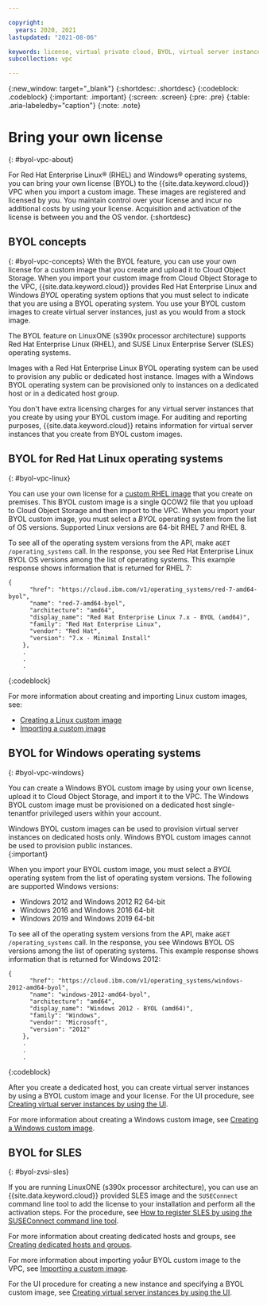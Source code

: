 ```yaml
---

copyright:
  years: 2020, 2021
lastupdated: "2021-08-06"

keywords: license, virtual private cloud, BYOL, virtual server instance, instance, custom image, encryption
subcollection: vpc

---
```

{:new_window: target="_blank"}
{:shortdesc: .shortdesc}
{:codeblock: .codeblock}
{:important: .important}
{:screen: .screen}
{:pre: .pre}
{:table: .aria-labeledby="caption"}
{:note: .note}

# Bring your own license
{: #byol-vpc-about}

For Red Hat Enterprise Linux&reg; (RHEL) and Windows&reg; operating systems, you can bring your own license (BYOL) to the {{site.data.keyword.cloud}} VPC when you import a custom image. These images are registered and licensed by you. You maintain control over your license and incur no additional costs by using your license. Acquisition and activation of the license is between you and the OS vendor.
{:shortdesc}

## BYOL concepts
{: #byol-vpc-concepts}
With the BYOL feature, you can use your own license for a custom image that you create and upload it to Cloud Object Storage. When you import your custom image from Cloud Object Storage to the VPC, {{site.data.keyword.cloud}} provides Red Hat Enterprise Linux and Windows *BYOL* operating system options that you must select to indicate that you are using a BYOL operating system. You use your BYOL custom images to create virtual server instances, just as you would from a stock image.

The BYOL feature on LinuxONE (s390x processor architecture) supports Red Hat Enterprise Linux (RHEL), and SUSE Linux Enterprise Server (SLES) operating systems.

Images with a Red Hat Enterprise Linux BYOL operating system can be used to provision any public or dedicated host instance. Images with a Windows BYOL operating system can be provisioned only to instances on a dedicated host or in a dedicated host group.

You don't have extra licensing charges for any virtual server instances that you create by using your BYOL custom image. For auditing and reporting purposes, {{site.data.keyword.cloud}} retains information for virtual server instances that you create from BYOL custom images.

## BYOL for Red Hat Linux operating systems
{: #byol-vpc-linux}

You can use your own license for a [custom RHEL image](/docs/vpc?topic=vpc-create-linux-custom-image) that you create on premises. This BYOL custom image is a single QCOW2 file that you upload to Cloud Object Storage and then import to the VPC. When you import your BYOL custom image, you must select a _BYOL_ operating system from the list of OS versions. Supported Linux versions are 64-bit RHEL 7 and RHEL 8.

To see all of the operating system versions from the API, make a`GET /operating_systems` call. In the response, you see Red Hat Enterprise Linux BYOL OS versions among the list of operating systems. This example response shows information that is returned for RHEL 7:

```
{
      "href": "https://cloud.ibm.com/v1/operating_systems/red-7-amd64-byol",
      "name": "red-7-amd64-byol",
      "architecture": "amd64",
      "display_name": "Red Hat Enterprise Linux 7.x - BYOL (amd64)",
      "family": "Red Hat Enterprise Linux",
      "vendor": "Red Hat",
      "version": "7.x - Minimal Install"
    },
    .
    .
    .
```
{:codeblock}

For more information about creating and importing Linux custom images, see:

* [Creating a Linux custom image](/docs/vpc?topic=vpc-create-linux-custom-image)
* [Importing a custom image](/docs/vpc?topic=vpc-managing-images#import-custom-image)

## BYOL for Windows operating systems
{: #byol-vpc-windows}

You can create a Windows BYOL custom image by using your own license, upload it to Cloud Object Storage, and import it to the VPC. The Windows BYOL custom image must be provisioned on a dedicated host single-tenantfor privileged users within your account.

Windows BYOL custom images can be used to provision virtual server instances on dedicated hosts only. Windows BYOL custom images cannot be used to provision public instances.  
{:important}

When you import your BYOL custom image, you must select a _BYOL_ operating system from the list of operating system versions. The following are supported Windows versions:

* Windows 2012 and Windows 2012 R2 64-bit
* Windows 2016 and Windows 2016 64-bit
* Windows 2019 and Windows 2019 64-bit

To see all of the operating system versions from the API, make a`GET /operating_systems` call. In the response, you see Windows BYOL OS versions among the list of operating systems. This example response shows information that is returned for Windows 2012:

```
{
      "href": "https://cloud.ibm.com/v1/operating_systems/windows-2012-amd64-byol",
      "name": "windows-2012-amd64-byol",
      "architecture": "amd64",
      "display_name": "Windows 2012 - BYOL (amd64)",
      "family": "Windows",
      "vendor": "Microsoft",
      "version": "2012"
    },
    .
    .
    .
```
{:codeblock}

After you create a dedicated host, you can create virtual server instances by using a BYOL custom image and your license. For the UI procedure, see [Creating virtual server instances by using the UI](/docs/vpc?topic=vpc-creating-virtual-servers).

For more information about creating a Windows custom image, see [Creating a Windows custom image](/docs/vpc?topic=vpc-create-windows-custom-image).

## BYOL for SLES
{: #byol-zvsi-sles}

If you are running LinuxONE (s390x processor architecture), you can use an {{site.data.keyword.cloud}} provided SLES image and the `SUSEConnect` command line tool to add the license to your installation and perform all the activation steps. For the procedure, see [How to register SLES by using the SUSEConnect command line tool](https://www.suse.com/support/kb/doc/?id=000018564).


For more information about creating dedicated hosts and groups, see [Creating dedicated hosts and groups](/docs/vpc?topic=vpc-creating-dedicated-hosts-instances).

For more information about importing yoåur BYOL custom image to the VPC, see [Importing a custom image](/docs/vpc?topic=vpc-managing-images#import-custom-image).

For the UI procedure for creating a new instance and specifying a BYOL custom image, see [Creating virtual server instances by using the UI](/docs/vpc?topic=vpc-creating-virtual-servers).
